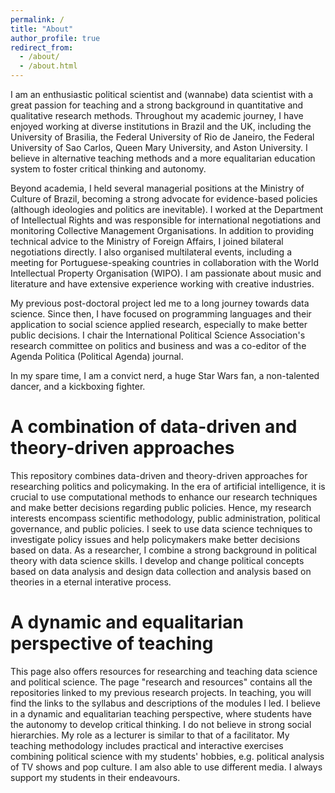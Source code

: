 ```yaml
---
permalink: /
title: "About"
author_profile: true
redirect_from: 
  - /about/
  - /about.html
---
```


I am an enthusiastic political scientist and (wannabe) data scientist with a great passion for teaching and a strong background in quantitative and qualitative research methods. Throughout my academic journey, I have enjoyed working at diverse institutions in Brazil and the UK, including the University of Brasilia, the Federal University of Rio de Janeiro, the Federal University of Sao Carlos, Queen Mary University, and Aston University. I believe in alternative teaching methods and a more equalitarian education system to foster critical thinking and autonomy.

Beyond academia, I held several managerial positions at the Ministry of Culture of Brazil, becoming a strong advocate for evidence-based policies (although ideologies and politics are inevitable). I worked at the Department of Intellectual Rights and was responsible for international negotiations and monitoring Collective Management Organisations. In addition to providing technical advice to the Ministry of Foreign Affairs, I joined bilateral negotiations directly. I also organised multilateral events, including a meeting for Portuguese-speaking countries in collaboration with the World Intellectual Property Organisation (WIPO). I am passionate about music and literature and have extensive experience working with creative industries. 

My previous post-doctoral project led me to a long journey towards data science. Since then, I have focused on programming languages and their application to social science applied research, especially to make better public decisions. I chair the International Political Science Association's research committee on politics and business and was a co-editor of the Agenda Politica (Political Agenda) journal.

In my spare time, I am a convict nerd, a huge Star Wars fan, a non-talented dancer, and a kickboxing fighter.


A combination of data-driven and theory-driven approaches
======
This repository combines data-driven and theory-driven approaches for researching politics and policymaking. In the era of artificial intelligence, it is crucial to use computational methods to enhance our research techniques and make better decisions regarding public policies. Hence, my research interests encompass scientific methodology, public administration, political governance, and public policies. I seek to use data science techniques to investigate policy issues and help policymakers make better decisions based on data. As a researcher, I combine a strong background in political theory with data science skills. I develop and change political concepts based on data analysis and design data collection and analysis based on theories in a eternal interative process.

A dynamic and equalitarian perspective of teaching
======
This page also offers resources for researching and teaching data science and political science. The page "research and resources" contains all the repositories linked to my previous research projects. In teaching, you will find the links to the syllabus and descriptions of the modules I led. I believe in a dynamic and equalitarian teaching perspective, where students have the autonomy to develop critical thinking. I do not believe in strong social hierarchies. My role as a lecturer is similar to that of a facilitator. My teaching methodology includes practical and interactive exercises combining political science with my students' hobbies, e.g. political analysis of TV shows and pop culture. I am also able to use different media. I always support my students in their endeavours. 
